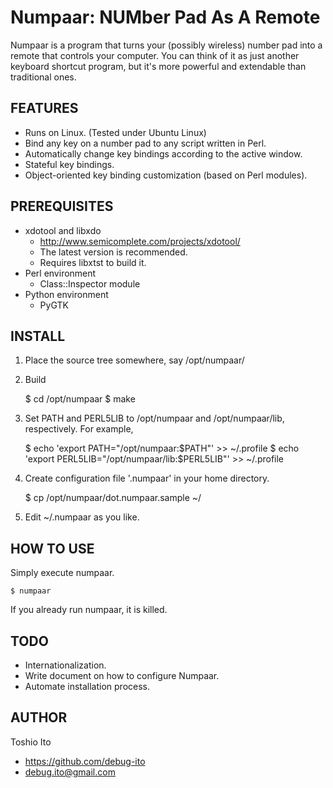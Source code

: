 Numpaar: NUMber Pad As A Remote
===============================

Numpaar is a program that turns your (possibly wireless) number pad
into a remote that controls your computer. You can think of it as just
another keyboard shortcut program, but it's more powerful and
extendable than traditional ones.


FEATURES
--------

* Runs on Linux. (Tested under Ubuntu Linux)
* Bind any key on a number pad to any script written in Perl.
* Automatically change key bindings according to the active window.
* Stateful key bindings.
* Object-oriented key binding customization (based on Perl modules).


PREREQUISITES
-------------

* xdotool and libxdo
    * http://www.semicomplete.com/projects/xdotool/
    * The latest version is recommended.
    * Requires libxtst to build it.
* Perl environment
    * Class::Inspector module
* Python environment
    * PyGTK


INSTALL
-------

1. Place the source tree somewhere, say /opt/numpaar/
2. Build

    $ cd /opt/numpaar
    $ make

3. Set PATH and PERL5LIB to /opt/numpaar and /opt/numpaar/lib, respectively. For example,

    $ echo 'export PATH="/opt/numpaar:$PATH"' >> ~/.profile
    $ echo 'export PERL5LIB="/opt/numpaar/lib:$PERL5LIB"' >> ~/.profile

4. Create configuration file '.numpaar' in your home directory.

    $ cp /opt/numpaar/dot.numpaar.sample ~/

5. Edit ~/.numpaar as you like.



HOW TO USE
----------

Simply execute numpaar.

    $ numpaar

If you already run numpaar, it is killed.



TODO
----

* Internationalization.
* Write document on how to configure Numpaar.
* Automate installation process.



AUTHOR
------

Toshio Ito
* https://github.com/debug-ito
* debug.ito@gmail.com



